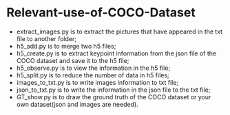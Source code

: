 # Relevant-use-of-COCO-Dataset

* extract_images.py is to extract the pictures that have appeared in the txt file to another folder;
* h5_add.py is to merge two h5 files;
* h5_create.py is to extract keypoint information from the json file of the COCO dataset and save it to the h5 file;
* h5_observe.py is to view the information in the h5 file;
* h5_split.py is to reduce the number of data in h5 files;
* images_to_txt.py is to write images information to txt file;
* json_to_txt.py is to write the information in the json file to the txt file;
* GT_show.py is to draw the ground truth of the COCO dataset or your own dataset(json and images are needed).
